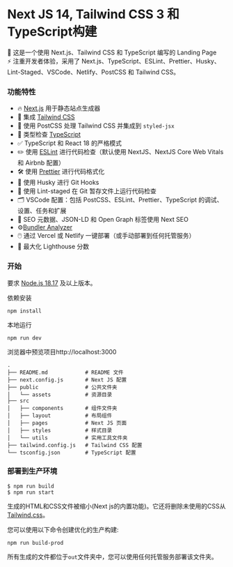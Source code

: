 # Next JS 14, Tailwind CSS 3 和 TypeScript构建

🚀 这是一个使用 Next.js、Tailwind CSS 和 TypeScript 编写的 Landing Page  
⚡ 注重开发者体验，采用了 Next.js、TypeScript、ESLint、Prettier、Husky、Lint-Staged、VSCode、Netlify、PostCSS 和 Tailwind CSS。

### 功能特性
- 🔥 [Next.js](https://nextjs.org) 用于静态站点生成器
- 🎨 集成 [Tailwind CSS](https://tailwindcss.com)
- 💅 使用 PostCSS 处理 Tailwind CSS 并集成到 `styled-jsx`
- 🎉 类型检查 [TypeScript](https://www.typescriptlang.org)
- ✅ TypeScript 和 React 18 的严格模式
- ✏️ 使用 [ESLint](https://eslint.org) 进行代码检查（默认使用 NextJS、NextJS Core Web Vitals 和 Airbnb 配置）
- 🛠 使用 [Prettier](https://prettier.io) 进行代码格式化
- 🦊 使用 Husky 进行 Git Hooks
- 🚫 使用 Lint-staged 在 Git 暂存文件上运行代码检查
- 🗂 VSCode 配置：包括 PostCSS、ESLint、Prettier、TypeScript 的调试、设置、任务和扩展
- 🤖 SEO 元数据、JSON-LD 和 Open Graph 标签使用 Next SEO
- ⚙️[Bundler Analyzer](https://www.npmjs.com/package/@next/bundle-analyzer)
- 🖱️ 通过 Vercel 或 Netlify 一键部署（或手动部署到任何托管服务）
- 💯 最大化 Lighthouse 分数


### 开始
要求 [Node.js 18.17](https://nodejs.org/en) 及以上版本。

依赖安装
```
npm install
```

本地运行
```
npm run dev
```

浏览器中预览项目http://localhost:3000

```
.
├── README.md            # README 文件
├── next.config.js       # Next JS 配置
├── public               # 公共文件夹
│   └── assets           # 资源目录
├── src
│   ├── components       # 组件文件夹
│   ├── layout           # 布局组件
│   ├── pages            # Next JS 页面
│   ├── styles           # 样式目录
│   └── utils            # 实用工具文件夹
├── tailwind.config.js   # Tailwind CSS 配置
└── tsconfig.json        # TypeScript 配置
```


### 部署到生产环境

```
$ npm run build
$ npm run start
```

生成的HTML和CSS文件被缩小(Next js的内置功能)。它还将删除未使用的CSS从[Tailwind.css](https://tailwindcss.com)。

您可以使用以下命令创建优化的生产构建:

```
npm run build-prod
```

所有生成的文件都位于`out`文件夹中，您可以使用任何托管服务部署该文件夹。